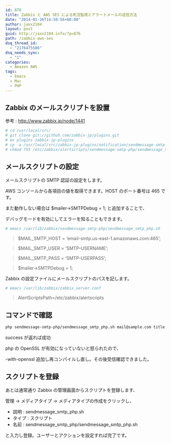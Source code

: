 ```yaml
---
id: 876
title: Zabbix と AWS SES による死活監視とアラートメールの送信方法
date: "2014-01-26T14:50:56+00:00"
author: jaxx2104
layout: post
guid: http://jaxx2104.info/?p=876
path: /zabbix-aws-ses
dsq_thread_id:
  - "2176475586"
dsq_needs_sync:
  - "1"
categories:
  - Amazon AWS
tags:
  - Emacs
  - Mac
  - PHP
---
```

## Zabbix のメールスクリプトを設置

参考 : http://www.zabbix.jp/node/1441

```sh
# cd /usr/local/src/
# git clone git://github.com/zabbix-jp/plugins.git
# mv plugins zabbix-jp-plugins
# cp -a /usr/local/src/zabbix-jp-plugins/notification/sendmessage-smtp-php /etc/zabbix/alertscripts/
# chmod 755 /etc/zabbix/alertscripts/sendmessage-smtp-php/sendmessage_smtp_php.sh
```

<!--more-->

## メールスクリプトの設定

メールスクリプトの SMTP 認証の設定をします。

AWS コンソールから各項目の値を取得できます。HOST のポート番号は 465 です。

また動作しない場合は $mailer->SMTPDebug = 1; と追加することで、

デバッグモードを有効にしてエラーを知ることもできます。

```sh
# emacs /var/lib/zabbix/sendmessage-smtp-php/sendmessage_smtp_php.sh
```

> $MAIL\_SMTP\_HOST = &#8216;email-smtp.us-east-1.amazonaws.com:465&#8217;;

> $MAIL\_SMTP\_USER = &#8216;SMTP-USERNAME&#8217;;

> $MAIL\_SMTP\_PASS = &#8216;SMTP-USERPASS&#8217;;

> $mailer->SMTPDebug = 1;

Zabbix の設定ファイルにメールスクリプトのパスを記します。

```sh
# emacs /var/lib/zabbix/zabbix_server.conf
```

> AlertScriptsPath=/etc/zabbix/alertscripts

## コマンドで確認

```sh
php sendmessage-smtp-php/sendmessage_smtp_php.sh mail@sample.com title body
```

success が返れば成功

php の OpenSSL が有効になっていないと怒られたので、

-with-openssl 追加し再コンパイルし直し。その後受信確認できました。

## スクリプトを登録

あとは通常通り Zabbix の管理画面からスクリプトを登録します、

管理 -> メディアタイプ -> メディアタイプの作成をクリックし、

  * 説明 : sendmessage\_smtp\_php.sh
  * タイプ : スクリプト
  * 名前 : sendmessage\_smtp\_php/sendmessage\_smtp\_php.sh

と入力し登録。ユーザーとアクションを設定すれば完了です。
